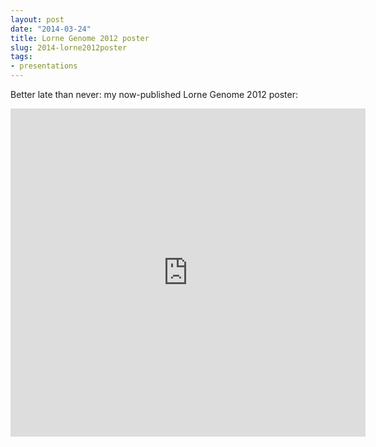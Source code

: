 ```yaml
---
layout: post
date: "2014-03-24"
title: Lorne Genome 2012 poster
slug: 2014-lorne2012poster
tags:
- presentations
---
```

Better late than never: my now-published Lorne Genome 2012 poster:
<iframe src="http://wl.figshare.com/articles/978468/embed?show_title=1" width="568" height="525" frameborder="0"></iframe>

